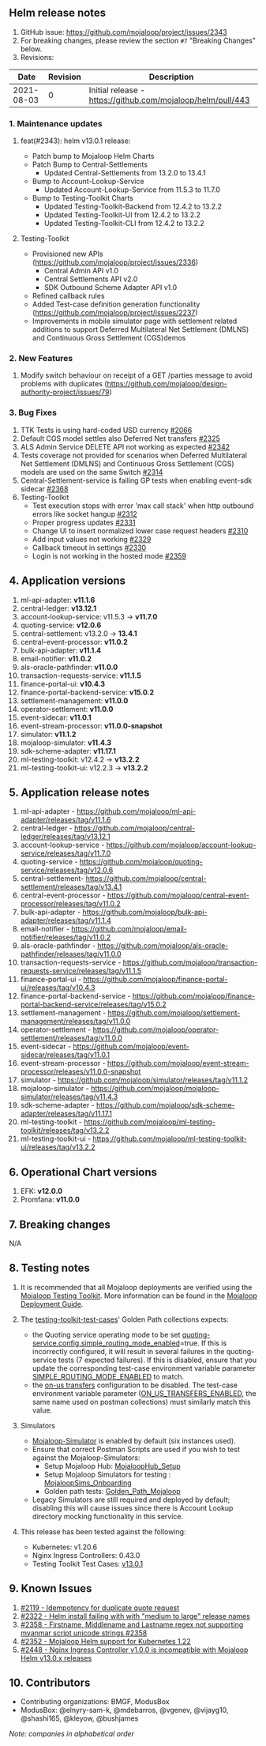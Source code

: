 ## Helm release notes
1. GitHub issue: https://github.com/mojaloop/project/issues/2343
2. For breaking changes, please review the section `#7` "Breaking Changes" below.
3. Revisions:

Date | Revision | Description
---------|----------|---------
 2021-08-03  | 0 | Initial release - https://github.com/mojaloop/helm/pull/443

### 1. Maintenance updates

1. feat(#2343): helm v13.0.1 release:
   * Patch bump to Mojaloop Helm Charts
   * Patch Bump to Central-Settlements
     * Updated Central-Settlements from 13.2.0 to 13.4.1
   * Bump to Account-Lookup-Service
     * Updated Account-Lookup-Service from 11.5.3 to 11.7.0
   * Bump to Testing-Toolkit Charts
     * Updated Testing-Toolkit-Backend from 12.4.2 to 13.2.2
     * Updated Testing-Toolkit-UI from 12.4.2 to 13.2.2
     * Updated Testing-Toolkit-CLI from 12.4.2 to 13.2.2

2. Testing-Toolkit
   * Provisioned new APIs (https://github.com/mojaloop/project/issues/2336)
     * Central Admin API v1.0
     * Central Settlements API v2.0
     * SDK Outbound Scheme Adapter API v1.0
   * Refined callback rules
   * Added Test-case definition generation functionality (https://github.com/mojaloop/project/issues/2237)
   * Improvements in mobile simulator page with settlement related additions to support Deferred Multilateral Net Settlement (DMLNS) and Continuous Gross Settlement (CGS)demos

### 2. New Features

1. Modify switch behaviour on receipt of a GET /parties message to avoid problems with duplicates (https://github.com/mojaloop/design-authority-project/issues/79)

### 3. Bug Fixes

1. TTK Tests is using hard-coded USD currency [#2066](https://github.com/mojaloop/project/issues/2066)
2. Default CGS model settles also Deferred Net transfers [#2325](https://github.com/mojaloop/project/issues/2325)
3. ALS Admin Service DELETE API not working as expected [#2342](https://github.com/mojaloop/project/issues/2342)
4. Tests coverage not provided for scenarios when Deferred Multilateral Net Settlement (DMLNS) and Continuous Gross Settlement (CGS) models are used on the same Switch [#2314](https://github.com/mojaloop/project/issues/2314)
5. Central-Settlement-service is failing GP tests when enabling event-sdk sidecar [#2368](https://github.com/mojaloop/project/issues/2368)
6. Testing-Toolkit
     * Test execution stops with error 'max call stack' when http outbound errors like socket hangup [#2312](https://github.com/mojaloop/project/issues/2312)
     * Proper progress updates [#2331](https://github.com/mojaloop/project/issues/2331)
     * Change UI to insert normalized lower case request headers [#2310](https://github.com/mojaloop/project/issues/2310)
     * Add input values not working [#2329](https://github.com/mojaloop/project/issues/2329)
     * Callback timeout in settings [#2330](https://github.com/mojaloop/project/issues/2330)
     * Login is not working in the hosted mode [#2359](https://github.com/mojaloop/project/issues/2359)

## 4. Application versions

1. ml-api-adapter: **v11.1.6**
2. central-ledger:  **v13.12.1**
3. account-lookup-service: v11.5.3 -> **v11.7.0**
4. quoting-service: **v12.0.6**
5. central-settlement: v13.2.0 -> **13.4.1**
6. central-event-processor: **v11.0.2**
7. bulk-api-adapter: **v11.1.4**
8. email-notifier: **v11.0.2**
9. als-oracle-pathfinder: **v11.0.0**
10. transaction-requests-service: **v11.1.5**
11. finance-portal-ui: **v10.4.3**
12. finance-portal-backend-service: **v15.0.2**
13. settlement-management: **v11.0.0**
14. operator-settlement: **v11.0.0**
15. event-sidecar: **v11.0.1**
16. event-stream-processor: **v11.0.0-snapshot**
17. simulator: **v11.1.2**
18. mojaloop-simulator: **v11.4.3**
19. sdk-scheme-adapter: **v11.17.1**
20. ml-testing-toolkit: v12.4.2 -> **v13.2.2**
21. ml-testing-toolkit-ui: v12.2.3 -> **v13.2.2**

## 5. Application release notes

1. ml-api-adapter - https://github.com/mojaloop/ml-api-adapter/releases/tag/v11.1.6
2. central-ledger - https://github.com/mojaloop/central-ledger/releases/tag/v13.12.1
3. account-lookup-service - https://github.com/mojaloop/account-lookup-service/releases/tag/v11.7.0
4. quoting-service - https://github.com/mojaloop/quoting-service/releases/tag/v12.0.6
5. central-settlement- https://github.com/mojaloop/central-settlement/releases/tag/v13.4.1
6. central-event-processor - https://github.com/mojaloop/central-event-processor/releases/tag/v11.0.2
7. bulk-api-adapter - https://github.com/mojaloop/bulk-api-adapter/releases/tag/v11.1.4
8. email-notifier - https://github.com/mojaloop/email-notifier/releases/tag/v11.0.2
9. als-oracle-pathfinder - https://github.com/mojaloop/als-oracle-pathfinder/releases/tag/v11.0.0
10. transaction-requests-service - https://github.com/mojaloop/transaction-requests-service/releases/tag/v11.1.5
11. finance-portal-ui - https://github.com/mojaloop/finance-portal-ui/releases/tag/v10.4.3
12. finance-portal-backend-service - https://github.com/mojaloop/finance-portal-backend-service/releases/tag/v15.0.2
13. settlement-management - https://github.com/mojaloop/settlement-management/releases/tag/v11.0.0
14. operator-settlement - https://github.com/mojaloop/operator-settlement/releases/tag/v11.0.0
15. event-sidecar - https://github.com/mojaloop/event-sidecar/releases/tag/v11.0.1
16. event-stream-processor - https://github.com/mojaloop/event-stream-processor/releases/v11.0.0-snapshot
17. simulator - https://github.com/mojaloop/simulator/releases/tag/v11.1.2
18. mojaloop-simulator - https://github.com/mojaloop/mojaloop-simulator/releases/tag/v11.4.3
19. sdk-scheme-adapter - https://github.com/mojaloop/sdk-scheme-adapter/releases/tag/v11.17.1
20. ml-testing-toolkit - https://github.com/mojaloop/ml-testing-toolkit/releases/tag/v13.2.2
21. ml-testing-toolkit-ui - https://github.com/mojaloop/ml-testing-toolkit-ui/releases/tag/v13.2.2

## 6. Operational Chart versions

1. EFK: **v12.0.0**
2. Promfana: **v11.0.0**

## 7. Breaking changes

N/A

## 8. Testing notes

1. It is recommended that all Mojaloop deployments are verified using the [Mojaloop Testing Toolkit](https://docs.mojaloop.io/documentation/mojaloop-technical-overview/ml-testing-toolkit/). More information can be found in the [Mojaloop Deployment Guide](https://docs.mojaloop.io/documentation/deployment-guide).

2. The [testing-toolkit-test-cases](https://github.com/mojaloop/testing-toolkit-test-cases/releases/tag/v13.0.0)' Golden Path collections expects:
	-  the Quoting service operating mode to be set [quoting-service.config.simple_routing_mode_enabled](https://github.com/mojaloop/helm/blob/v13.0.0/mojaloop/values.yaml#L4664)=true. If this is incorrectly configured, it will result in several failures in the quoting-service tests (7 expected failures). If this is disabled, ensure that you update the corresponding test-case environment variable parameter [SIMPLE_ROUTING_MODE_ENABLED](https://github.com/mojaloop/helm/blob/v13.0.0/mojaloop/values.yaml#L7420) to match.
	- the [on-us transfers](https://github.com/mojaloop/helm/blob/v13.0.0/mojaloop/values.yaml#L321) configuration to be disabled. The test-case environment variable parameter ([ON_US_TRANSFERS_ENABLED](https://github.com/mojaloop/helm/blob/v13.0.0/mojaloop/values.yaml#L7423), the same name used on postman collections) must similarly match this value.

3. Simulators 
	- [Mojaloop-Simulator](https://github.com/mojaloop/mojaloop-simulator) is enabled by default (six instances used). 
	- Ensure that correct Postman Scripts are used if you wish to test against the Mojaloop-Simulators:
    	- Setup Mojaloop Hub: [MojaloopHub_Setup](https://github.com/mojaloop/postman/blob/v12.0.0/MojaloopHub_Setup.postman_collection.json)
    	- Setup Mojaloop Simulators for testing : [MojaloopSims_Onboarding](https://github.com/mojaloop/postman/blob/v12.0.0/MojaloopSims_Onboarding.postman_collection.json)
    	- Golden path tests: [Golden_Path_Mojaloop](https://github.com/mojaloop/postman/blob/v12.0.0/Golden_Path_Mojaloop.postman_collection.json)
	- Legacy Simulators are still required and deployed by default; disabling this will cause issues since there is Account Lookup directory mocking functionality in this service.

3. This release has been tested against the following:
	- Kubernetes: v1.20.6
	- Nginx Ingress Controllers: 0.43.0
	- Testing Toolkit Test Cases: [v13.0.1](https://github.com/mojaloop/testing-toolkit-test-cases/releases/tag/v13.0.1)

## 9. Known Issues

1. [#2119 - Idempotency for duplicate quote request](https://github.com/mojaloop/project/issues/2119)
2. [#2322 - Helm install failing with with "medium to large" release names](https://github.com/mojaloop/project/issues/2322)
3. [#2358 - Firstname, Middlename and Lastname regex not supporting myanmar script unicode strings #2358](https://github.com/mojaloop/project/issues/2358)
4. [#2352 - Mojaloop Helm support for Kubernetes 1.22](https://github.com/mojaloop/project/issues/2352)
5. [#2448 - Nginx Ingress Controller v1.0.0 is incompatible with Mojaloop Helm v13.0.x releases](https://github.com/mojaloop/project/issues/2448)

## 10. Contributors

- Contributing organizations: BMGF, ModusBox 
- ModusBox: @elnyry-sam-k, @mdebarros, @vgenev, @vijayg10, @shashi165, @kleyow, @bushjames

_Note: companies in alphabetical order_
